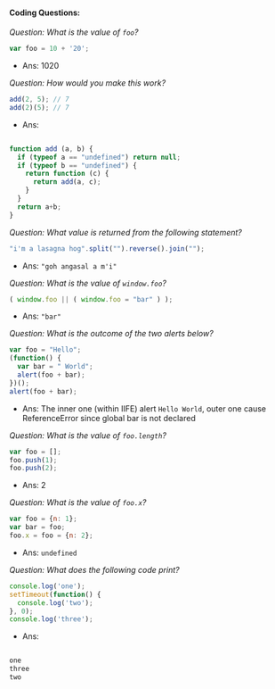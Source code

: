 
#### Coding Questions:

*Question: What is the value of `foo`?*
```javascript
var foo = 10 + '20';
```

  * Ans: 1020

*Question: How would you make this work?*
```javascript
add(2, 5); // 7
add(2)(5); // 7
```

  * Ans:

  ```javascript

  function add (a, b) {
    if (typeof a == "undefined") return null;
    if (typeof b == "undefined") {
      return function (c) {
        return add(a, c);
      }
    }
    return a+b;
  }
  ```

*Question: What value is returned from the following statement?*
```javascript
"i'm a lasagna hog".split("").reverse().join("");
```

  * Ans: `"goh angasal a m'i"`

*Question: What is the value of `window.foo`?*
```javascript
( window.foo || ( window.foo = "bar" ) );
```

  * Ans: `"bar"`

*Question: What is the outcome of the two alerts below?*
```javascript
var foo = "Hello";
(function() {
  var bar = " World";
  alert(foo + bar);
})();
alert(foo + bar);
```

  * Ans: The inner one (within IIFE) alert `Hello World`, outer one cause ReferenceError since global bar is not declared

*Question: What is the value of `foo.length`?*
```javascript
var foo = [];
foo.push(1);
foo.push(2);
```

  * Ans: 2

*Question: What is the value of `foo.x`?*
```javascript
var foo = {n: 1};
var bar = foo;
foo.x = foo = {n: 2};
```

  * Ans: `undefined`

*Question: What does the following code print?*
```javascript
console.log('one');
setTimeout(function() {
  console.log('two');
}, 0);
console.log('three');
```

  * Ans: 

  ```javascript
  
  one
  three
  two
  ```
